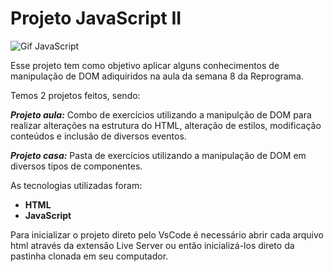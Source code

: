 # Projeto JavaScript II

![Gif JavaScript](https://www.digitalhouse.com/br/blog/content/images/2022/08/0_T7nlzhJ0eOb6YyVy.gif)

Esse projeto tem como objetivo aplicar alguns conhecimentos de manipulação de DOM adiquiridos na aula da semana 8 da Reprograma.

Temos 2 projetos feitos, sendo:

***Projeto aula:*** Combo de exercícios utilizando a manipulção de DOM para realizar alterações na estrutura do HTML, alteração de estilos, modificação conteúdos e inclusão de diversos eventos.

***Projeto casa:*** Pasta de exercícios utilizando a manipulação de DOM em diversos tipos de componentes.

As tecnologias utilizadas foram:

* **HTML**
* **JavaScript**

Para inicializar o projeto direto pelo VsCode é necessário abrir cada arquivo html através da extensão Live Server ou então inicializá-los direto da pastinha clonada em seu computador.

